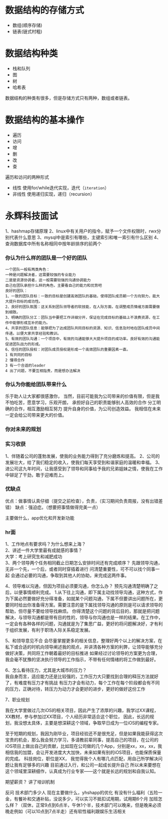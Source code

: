 # 数据结构的存储方式
* 数组(顺序存储)
* 链表(链式村粗)

# 数据结构种类
* 栈和队列
* 图
* 树
* 哈希表

数据结构的种类有很多，但是存储方式只有两种，数组或者链表。

# 数据结构的基本操作
* 遍历
* 访问
* 增
* 删
* 改
* 查

遍历和访问的两种形式
* 线性 使用for/while迭代实现，迭代（`iteration`）
* 非线性 使用递归实现，递归（recursion）




# 永辉科技面试

1、hashmap存储原理
2、linux中有关用户的指令，赋予一个文件权限时，rwx分别代表什么意思
3、mysql中是索引有哪些，主键索引和唯一索引有什么区别
4、查询数据库中所有名称相同中按年龄排序的前两个

### 你认为什么样的团队是一个好的团队
    一个团队一般有两类角色：
    一种是问题解决者，这需要较强的专业能力
    二是是资源协调者，这一般需要较强的沟通协调能力
    自己在团队承担什么样的角色，主要看自己的能力和优势吧
    良好的团队：
    1、一致的团队目标：一致的目标是创建高效团队的基础，使得团队成员朝一个方向努力，能大大提升目标的成功性。
    2、良好的团队氛围：这关系到团队领导者的软技能，在人际方面，在调整成员情绪方面需要做到细致。
    3、明确的团队分工：团队当中要把工作详细分开，保证在完成目标的基础上不浪费资源，在工作中能够形成互补的能力。
    4、共享的团队信息：能够把为了达成团队共同目标的资源、知识、信息及时地在团队成员中间传递。以便大家共享经验和教训。
    5、有效的团队沟通：一个项目中，有效的沟通能够大大提升项目的成功率。良好有效的沟通能促进团队战力的形成。
    6、信任的团队授权：对团队成员授权是形成一个高效团队的重要因素一直。
    1 有共同的目标
    2 懂得合作
    3 有一个合适的leader
    4 出了问题，不要互相指责，而是想办法解决

### 你认为你能给团队带来什么
乐于助人让大家都很感激你，
当然，目前可能我为公司带来的价值有限，但是我不怕吃苦，愿意学习，乐观开朗，
承担好自己的职责能够别人高效的合作
分工明确的合作，相互激励相互努力
提升自身的价值，为公司创造效益。
我相信在未来一定会给公司带来更大的价值。
### 你对未来的规划

### 实习收获
1、伴随着公司的蓬勃发展，使我的业务能力得到了充分磨炼和提高。
2、公司的发展壮大，给了我们稳定的收入，使我们每天享受到和谐家庭的温暖和幸福。
3、进公司这九年时间，让我感受到了领导和同事给予我的兄弟姐妹之情，使我在工作中铆足了干劲，敢于迎难而上。

### 优缺点
优点：做事情认真仔细（提交之前检查），负责，（实习期间负责周报，没有出错差错）
缺点：强迫症。（想要把事情做得完美一点）


主要做什么，app优化和开发新功能

### hr面
1、工作地点有要求吗？为什么想来上海？  
2、讲述一件大学里最有成就感的事情？  
    大学：考上研究生和减肥成功  
3、两个领导两个任务相同截止日期怎么安排时间还有完成顺序？
先跟领导沟通，无非一个先，一个后，或者同时穿插着进行
问清楚重要性，可不可以找个同事一起
会通过必要的沟通，争取到其他人的协助，来完成这两件事。


4、领导难以沟通，但因为项目必须要沟通，你怎么办？
预先沟通清楚明确了之后，以便事情顺利完成。
1.从下往上沟通，即下属主动找领导沟通，这种方式，作为下属必然要做好充分得准备，如就某个问题沟通，下属不但要讲出问题所在，更要同时给出你准备得方案。需要注意的是下属找领导沟通的原则是可以请求领导的帮助，但尽量不要给领导找麻烦。
你得清楚这个问题的背后目的，那就是把问题解决，与领导沟通都是带有目的性的，领导与你沟通也是一样的结果。在工作中，一定会有各种各样的问题，沟通就是为了集思广益，更好的将问题解决好，才有利于组织发展，有利于职场人际关系稳定发展。

5、和领导意见不合
会尽量掌握更多的相关信息，整理好两个以上的解决方案，在私下或合适的时机向领导阐述我的观点，并讲清各种方案的利弊，让领导能够充分做好决策，共同将工作朝着最好的目标推进
如果经过讨论领导的方案更为合理，我会毫不犹豫的坚决执行领导的工作指示，不带有任何情绪的将工作做到最好。

6、怎么看待压力，尤其是大城市的压力？  
我自身而言，适应能力还是比较强的，工作压力大只要找到合理的释压方法就好了，有难度有压力才有挑战
有压力才会有动力，每个工作在每个阶段都会有不同的压力，正确对待，转压力为动力才会更好的进步，更好的做好这份工作

7、职业规划

我在大学里做过几次iOS的相关项目，因此产生了浓厚的兴趣，我学过XX课程，XX教材，参与参加过XX项目，个人经历非常适合这个职位，
因此，长远的规划，我没想太具体，主要是想深耕这个领域，争取早日成为一位iOS的编程专家。


至于短期的规划，我因为刚毕业，项目经验还不是很充足，但是如果我能获得这次宝贵的机会，那么我会努力学习，多请教前辈同事，提高自己的项目，在公司的iOS项目上做出自己的贡献，比如现在公司做的几个App，分别是xx，xx，xx，我相信我的加盟，会让开发进度大大加快，未来如果有别的iOS项目，也能保质保量的完成。
科技岗位，职位是XX，
我觉得我个人有哪几点匹配，用自己所学解决问题让我有足够多的兴趣
目前通过入行，和公司一起成长提升自己
所以未来要想在这个领域里深耕细作，认真成为行业专家——这个就是长远的规划和自我认知。

期望薪资？
讲了培训机制

反问
技术部门多少人
现在主要做什么，yhshapp的优化
有没有什么福利（五险一金，有餐补和交通补贴，没说多少，可以实习不抵扣试用期，试用期6个月
加班怎么样？（双休，正常9点到6点半，午休1个半，技术部门可以晚来，但是晚来必须晚走例如（可以10点到7点半走）还有软性福利跟娱乐生活相关

